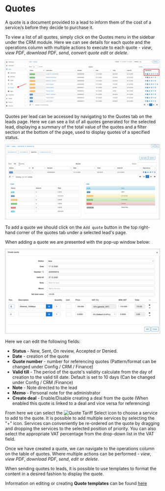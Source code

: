 Quotes
=======
A quote is a document provided to a lead to inform them of the cost of a service/s before they decide to purchase it.

To view a list of all quotes, simply click on the Quotes menu in the sidebar under the CRM module. Here we can see details for each quote and the operations column with multiple actions to execute to each quote - *view*, *view PDF*, *download PDF*, *send*, *convert quote* *edit* or *delete*.

![Quotes Main View](quotes_main.png)

Quotes per lead can be accessed by navigating to the Quotes tab on the leads page. Here we can see a list of all quotes generated for the selected lead, displaying a summary of the total value of the quotes and a filter section at the bottom of the page, used to display quotes of a specified status.

![Quote](quote.png)

To add a quote we should click on the `Add quote` button in the top right-hand corner of the quotes tab under a selected lead's page.

When adding a quote we are presented with the pop-up window below:

![Quote_add](quote_add.png)

Here we can edit the following fields:
- **Status** - New, Sent, On review, Accepted or Denied.
- **Date** - creation of the quote
- **Quote number** - number for referencing quotes (Pattern/format can be changed under Config / CRM / Finance)
- **Valid till** - The period of the quote's validity calculate from the day of creation to the valid till date. Default is set to 10 days (Can be changed under Config / CRM /Finance)
- **Note** - Note directed to the lead
- **Memo** - Personal note for the administrator
- **Create deal** - Enable/Disable creating a deal from the quote (When enabled this quote is linked to a deal and vice versa for referencing)

From here we can select the ![Quote Tariff Select](quote_tariff_select.jpg) icon to choose a service to add to the quote. It is possible to add multiple services by selecting the "+" icon. Services can conveniently be re-ordered on the quote by dragging and dropping the services to the selected position of priority. You can also select the appropriate VAT percentage from the drop-down list in the VAT field.

Once we have created a quote, we can navigate to the operations column on the table of quotes. Where multiple actions can be performed - *view*, *view PDF*, *download PDF*, *send*, *edit* or *delete*.

When sending quotes to leads, it is possible to use templates to format the content in a desired fashion to display the quote.

Information on editing or creating **Quote templates** can be found [here](configuration/system/templates/templates.md)
